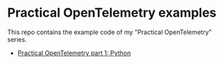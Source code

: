 # Practical OpenTelemetry examples

This repo contains the example code of my "Practical OpenTelemetry" series.

* [Practical OpenTelemetry part 1: Python]()

